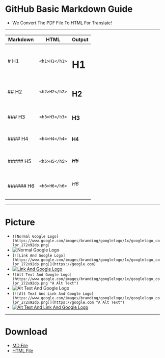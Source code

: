# GitHub Basic Markdown Guide
* We Convert The PDF File To HTML For Translate!
---
| Markdown  |     HTML   | Output     |
|-----------|------------|------------|
|   # H1    |`<h1>H1</h1>`|<h1>H1</h1>|
|  ## H2    |`<h2>H2</h2>`|<h2>H2</h2>|
| ### H3    |`<h3>H3</h3>`|<h3>H3</h3>|
|#### H4    |`<h4>H4</h4>`|<h4>H4</h4>|
|##### H5   |`<h5>H5</h5>`|<h5>H5</h5>|
|###### H6  |`<h6>H6</h6>`|<h6>H6</h6>|
---------------------------------------
# Picture
* `![Normal Google Logo](https://www.google.com/images/branding/googlelogo/1x/googlelogo_color_272x92dp.png)`
* ![Normal Google Logo](https://www.google.com/images/branding/googlelogo/1x/googlelogo_color_272x92dp.png)
* `[![Link And Google Logo](https://www.google.com/images/branding/googlelogo/1x/googlelogo_color_272x92dp.png)](https://google.com)`
* [![Link And Google Logo](https://www.google.com/images/branding/googlelogo/1x/googlelogo_color_272x92dp.png)](https://google.com)
* `![Alt Text And Google Logo](https://www.google.com/images/branding/googlelogo/1x/googlelogo_color_272x92dp.png "A Alt Text")`
* ![Alt Text And Google Logo](https://www.google.com/images/branding/googlelogo/1x/googlelogo_color_272x92dp.png "A Alt Text")
* `[![Alt Text And Link And Google Logo](https://www.google.com/images/branding/googlelogo/1x/googlelogo_color_272x92dp.png)](https://google.com "A Alt Text")`
* [![Alt Text And Link And Google Logo](https://www.google.com/images/branding/googlelogo/1x/googlelogo_color_272x92dp.png)](https://google.com "A Alt Text")
---
# Download
* [MD File](redirect/1.html)
* [HTML File](redirct/2.html)
